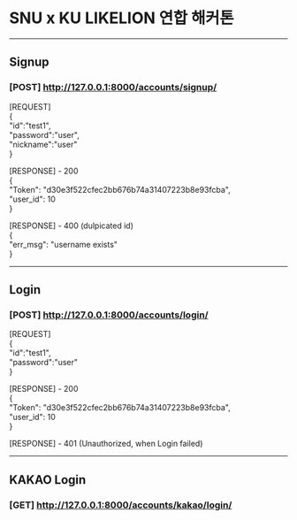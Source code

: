 # SNU x KU LIKELION 연합 해커톤
---
## Signup  
### [POST] http://127.0.0.1:8000/accounts/signup/  
[REQUEST]  
{  
    "id":"test1",  
    "password":"user",  
    "nickname":"user"  
}  

[RESPONSE] - 200  
{  
    "Token": "d30e3f522cfec2bb676b74a31407223b8e93fcba",  
    "user_id": 10  
}  

[RESPONSE] - 400 (dulpicated id)  
{  
    "err_msg": "username exists"  
}  

---
## Login  
### [POST] http://127.0.0.1:8000/accounts/login/  
[REQUEST]  
{  
    "id":"test1",  
    "password":"user"  
}  

[RESPONSE] - 200  
{  
    "Token": "d30e3f522cfec2bb676b74a31407223b8e93fcba",  
    "user_id": 10  
}  

[RESPONSE] - 401 (Unauthorized, when Login failed)

---
## KAKAO Login  
### [GET] http://127.0.0.1:8000/accounts/kakao/login/  
